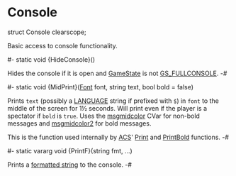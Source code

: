 # Console

[acs]: ../../Acs.md
[format strings]: ../../Concepts/FormatStrings.md
[language]: ../../Data/Language.md

[Font]: Font.md
[GS_FULLCONSOLE]: ../Base/EGameState.md#memb-gs_fullconsole
[GameState]: ../Base/Globals.md#memb-gamestate
[PrintBold]: ../../Acs/Drawing/PrintBold.md
[Print]: ../../Acs/Drawing/Print.md
[msgmidcolor2]: ../../CVars.md#cvar-msgmidcolor2
[msgmidcolor]: ../../CVars.md#cvar-msgmidcolor

<!-- api-declaration -->
struct Console clearscope;

<!-- api-definition -->
Basic access to console functionality.

<!-- api-class-methods -->
#-
static void {HideConsole}()

Hides the console if it is open and [GameState] is not
[GS_FULLCONSOLE].
-#

#-
static void {MidPrint}([Font] font, string text, bool bold = false)

Prints `text` (possibly a [LANGUAGE] string if prefixed with `$`) in
`font` to the middle of the screen for 1½ seconds. Will print even if
the player is a spectator if `bold` is `true`. Uses the [msgmidcolor]
CVar for non-bold messages and [msgmidcolor2] for bold messages.

This is the function used internally by [ACS]' [Print] and [PrintBold]
functions.
-#

#-
static vararg void {PrintF}(string fmt, \...)

Prints a [formatted string][format strings] to the console.
-#
